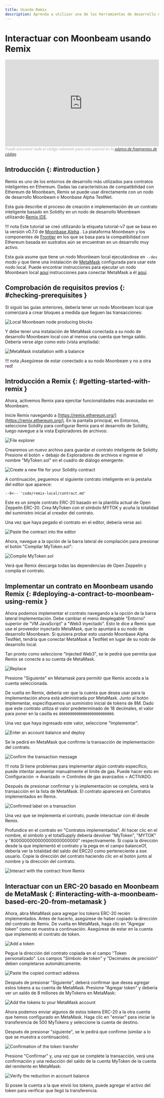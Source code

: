 ```yaml
---
title: Usando Remix
description: Aprenda a utilizar una de las herramientas de desarrollo de Ethereum más populares, Remix IDE, para interactuar con un nodo Moonbeam local.
---
```


# Interactuar con Moonbeam usando Remix

<style>.embed-container { position: relative; padding-bottom: 56.25%; height: 0; overflow: hidden; max-width: 100%; } .embed-container iframe, .embed-container object, .embed-container embed { position: absolute; top: 0; left: 0; width: 100%; height: 100%; }</style><div class='embed-container'><iframe src='https://www.youtube.com/embed//RT_f1-ga_n4' frameborder='0' allowfullscreen></iframe></div>
<style>.caption { font-family: Open Sans, sans-serif; font-size: 0.9em; color: rgba(170, 170, 170, 1); font-style: italic; letter-spacing: 0px; position: relative;}</style><div class='caption'>Puede encontrar todo el código relevante para este tutorial en la <a href="{{ config.site_url }}resources/code-snippets/">página de fragmentos de código</a></div>

## Introducción {: #introduction } 

Remix es uno de los entornos de desarrollo más utilizados para contratos inteligentes en Ethereum. Dadas las características de compatibilidad con Ethereum de Moonbeam, Remix se puede usar directamente con un nodo de desarrollo Moonbeam o Moonbase Alpha TestNet.

Esta guía describe el proceso de creación e implementación de un contrato inteligente basado en Solidity en un nodo de desarrollo Moonbeam utilizando [Remix IDE](https://remix.ethereum.org/). 

!!! nota
    Este tutorial se creó utilizando la etiqueta tutorial-v7 que se basa en la versión v0.7.0 de [Moonbase Alpha](https://github.com/PureStake/moonbeam/releases/tag/v0.7.0) . La plataforma Moonbeam y los componentes de [Frontier](https://github.com/paritytech/frontier) en los que se basa para la compatibilidad con Ethereum basada en sustratos aún se encuentran en un desarrollo muy activo.

Esta guía asume que tiene un nodo Moonbeam local ejecutándose en `--dev` modo y que tiene una instalación de [MetaMask](https://metamask.io/) configurada para usar este nodo local. Puede encontrar instrucciones para ejecutar un nodo Moonbeam local [aquí](/getting-started/local-node/setting-up-a-node/) instrucciones para conectar MetaMask a él [aquí](/getting-started/local-node/using-metamask/).

## Comprobación de requisitos previos {: #checking-prerequisites } 

Si siguió las guías anteriores, debería tener un nodo Moonbeam local que comenzará a crear bloques a medida que lleguen las transacciones:

![Local Moonbeam node producing blocks](/images/tokens/connect/metamask/metamask-12.png)

Y debe tener una instalación de MetaMask conectada a su nodo de desarrollo Moonbeam local con al menos una cuenta que tenga saldo. Debería verse algo como esto (vista ampliada):

![MetaMask installation with a balance](/images/builders/interact/remix/using-remix-2.png)

!!! nota
   ¡Asegúrese de estar conectado a su nodo Moonbeam y no a otra red!

## Introducción a Remix {: #getting-started-with-remix } 

Ahora, activemos Remix para ejercitar funcionalidades más avanzadas en Moonbeam.

Inicie Remix navegando a [https://remix.ethereum.org/](https://remix.ethereum.org/). En la pantalla principal, en Entornos, seleccione Solidity para configurar Remix para el desarrollo de Solidity, luego navegue a la vista Exploradores de archivos:

![File explorer](/images/builders/interact/remix/using-remix-3.png)

Crearemos un nuevo archivo para guardar el contrato inteligente de Solidity. Presione el botón + debajo de Exploradores de archivos e ingrese el nombre "MyToken.sol" en el cuadro de diálogo emergente:

![Create a new file for your Solidity contract](/images/builders/interact/remix/using-remix-4.png)

A continuación, peguemos el siguiente contrato inteligente en la pestaña del editor que aparece:

```solidity
--8<-- 'code/remix-local/contract.md'
```

Este es un simple contrato ERC-20 basado en la plantilla actual de Open Zeppelin ERC-20. Crea MyToken con el símbolo MYTOK y acuña la totalidad del suministro inicial al creador del contrato.

Una vez que haya pegado el contrato en el editor, debería verse así:

![Paste the contract into the editor](/images/builders/interact/remix/using-remix-5.png)

Ahora, navegue a la opción de la barra lateral de compilación para presionar el botón "Compilar MyToken.sol":

![Compile MyToken.sol](/images/builders/interact/remix/using-remix-6.png)

Verá que Remix descarga todas las dependencias de Open Zeppelin y compila el contrato.

## Implementar un contrato en Moonbeam usando Remix {: #deploying-a-contract-to-moonbeam-using-remix } 

Ahora podemos implementar el contrato navegando a la opción de la barra lateral Implementación. Debe cambiar el menú desplegable "Entorno" superior de "VM JavaScript" a "Web3 inyectado". Esto le dice a Remix que use el proveedor inyectado MetaMask, que lo apuntará a su nodo de desarrollo Moonbeam. Si quisiera probar esto usando Moonbase Alpha TestNet, tendría que conectar MetaMask a TestNet en lugar de su nodo de desarrollo local.

Tan pronto como seleccione "Injected Web3", se le pedirá que permita que Remix se conecte a su cuenta de MetaMask.

![Replace](/images/builders/interact/remix/using-remix-7.png)

Presione "Siguiente" en Metamask para permitir que Remix acceda a la cuenta seleccionada.

De vuelta en Remix, debería ver que la cuenta que desea usar para la implementación ahora está administrada por MetaMask. Junto al botón Implementar, especifiquemos un suministro inicial de tokens de 8M. Dado que este contrato utiliza el valor predeterminado de 18 decimales, el valor para poner en la casilla es `8000000000000000000000000`.

Una vez que haya ingresado este valor, seleccione "Implementar".

![Enter an account balance and deploy](/images/builders/interact/remix/using-remix-8.png)

Se le pedirá en MetaMask que confirme la transacción de implementación del contrato.

![Confirm the transaction message](/images/builders/interact/remix/using-remix-9.png)

!!! nota
    Si tiene problemas para implementar algún contrato específico, puede intentar aumentar manualmente el límite de gas. Puede hacer esto en Configuración -> Avanzado -> Controles de gas avanzados = ACTIVADO.

Después de presionar confirmar y la implementación se completa, verá la transacción en la lista de MetaMask. El contrato aparecerá en Contratos implementados en Remix.

![Confirmed label on a transaction](/images/builders/interact/remix/using-remix-10.png)

Una vez que se implementa el contrato, puede interactuar con él desde Remix.

Profundice en el contrato en "Contratos implementados". Al hacer clic en el nombre, el símbolo y el totalSupply debería devolver "MyToken", "MYTOK" y "8000000000000000000000000" respectivamente. Si copia la dirección desde la que implementó el contrato y la pega en el campo balanceOf, debería ver la totalidad del saldo del ERC20 como perteneciente a ese usuario. Copie la dirección del contrato haciendo clic en el botón junto al nombre y la dirección del contrato.

![Interact with the contract from Remix](/images/builders/interact/remix/using-remix-11.png)

## Interactuar con un ERC-20 basado en Moonbeam de MetaMask {: #interacting-with-a-moonbeam-based-erc-20-from-metamask } 

Ahora, abra MetaMask para agregar los tokens ERC-20 recién implementados. Antes de hacerlo, asegúrese de haber copiado la dirección del contrato de Remix. De vuelta en MetaMask, haga clic en "Agregar token" como se muestra a continuación. Asegúrese de estar en la cuenta que implementó el contrato de token.

![Add a token](/images/builders/interact/remix/using-remix-12.png)

Pegue la dirección del contrato copiada en el campo "Token personalizado". Los campos "Símbolo de token" y "Decimales de precisión" deben completarse automáticamente.

![Paste the copied contract address](/images/builders/interact/remix/using-remix-13.png)

Después de presionar "Siguiente", deberá confirmar que desea agregar estos tokens a su cuenta de MetaMask. Presione "Agregar token" y debería ver un saldo de 8 millones de MyTokens en MetaMask:

![Add the tokens to your MetaMask account](/images/builders/interact/remix/using-remix-14.png)

Ahora podemos enviar algunos de estos tokens ERC-20 a la otra cuenta que hemos configurado en MetaMask. Haga clic en "enviar" para iniciar la transferencia de 500 MyTokens y seleccione la cuenta de destino.

Después de presionar "siguiente", se le pedirá que confirme (similar a lo que se muestra a continuación).

![Confirmation of the token transfer](/images/builders/interact/remix/using-remix-15.png)

Presione "Confirmar" y, una vez que se complete la transacción, verá una confirmación y una reducción del saldo de la cuenta MyToken de la cuenta del remitente en MetaMask:

![Verify the reduction in account balance](/images/builders/interact/remix/using-remix-16.png)

Si posee la cuenta a la que envió los tokens, puede agregar el activo del token para verificar que llegó la transferencia.

